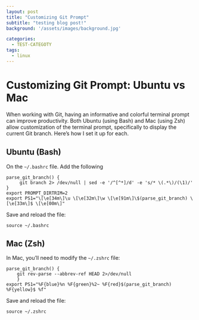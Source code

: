 ```yaml
---
layout: post
title: "Customizing Git Prompt"
subtitle: "testing blog post!"
background: '/assets/images/background.jpg'

categories:
  - TEST-CATEGOTY
tags:
  - linux
---
```


# Customizing Git Prompt: Ubuntu vs Mac

When working with Git, having an informative and colorful terminal prompt can improve productivity. Both Ubuntu (using Bash) and Mac (using Zsh) allow customization of the terminal prompt, specifically to display the current Git branch. Here’s how I set it up for each.

## Ubuntu (Bash)

On the `~/.bashrc` file. Add the following
```
parse_git_branch() {
     git branch 2> /dev/null | sed -e '/^[^*]/d' -e 's/* \(.*\)/(\1)/'
}
export PROMPT_DIRTRIM=2
export PS1="\[\e[34m\]\u \[\e[32m\]\w \[\e[91m\]\$(parse_git_branch) \[\e[33m\]$ \[\e[00m\]"

```
Save and reload the file:
```
source ~/.bashrc
```

## Mac (Zsh)

In Mac, you’ll need to modify the `~/.zshrc` file:

```
parse_git_branch() {
    git rev-parse --abbrev-ref HEAD 2>/dev/null
    }
export PS1="%F{blue}%n %F{green}%2~ %F{red}$(parse_git_branch) %F{yellow}$ %f"
```

Save and reload the file:
```
source ~/.zshrc
```
